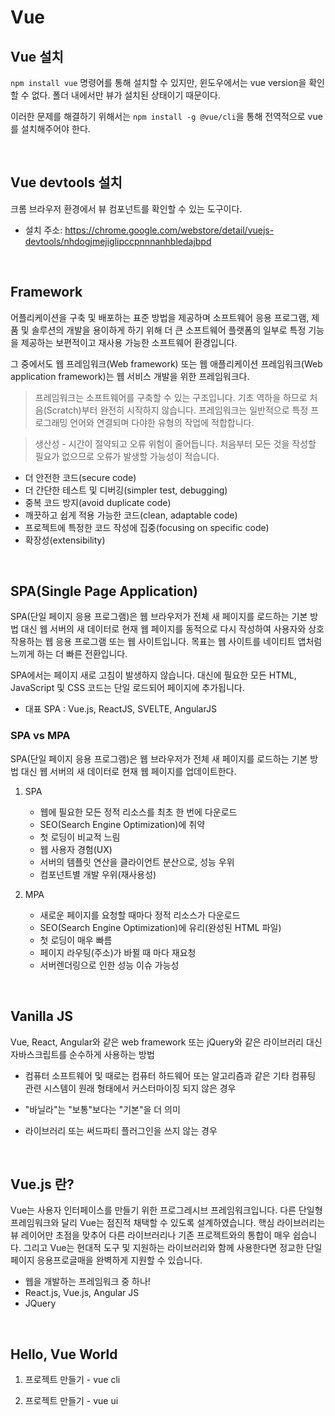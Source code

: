 # Vue

## Vue 설치

`npm install vue` 명령어를 통해 설치할 수 있지만, 윈도우에서는 vue version을 확인할 수 없다. 폴더 내에서만 뷰가 설치된 상태이기 때문이다.

이러한 문제를 해결하기 위해서는 `npm install -g @vue/cli`을 통해 전역적으로 vue를 설치해주어야 한다.

<br />

## Vue devtools 설치

크롬 브라우저 환경에서 뷰 컴포넌트를 확인할 수 있는 도구이다.

 - 설치 주소: https://chrome.google.com/webstore/detail/vuejs-devtools/nhdogjmejiglipccpnnnanhbledajbpd

<br />

## Framework

어플리케이션을 구축 및 배포하는 표준 방법을 제공하며 소프트웨어 응용 프로그램, 제품 및 솔루션의 개발을 용이하게 하기 위해 더 큰 소프트웨어 플랫폼의 일부로 특정 기능을 제공하는 보편적이고 재사용 가능한 소프트웨어 환경입니다.

그 중에서도 웹 프레임워크(Web framework) 또는 웹 애플리케이션 프레임워크(Web application framework)는 웹 서비스 개발을 위한 프레임워크다.

> 프레임워크는 소프트웨어를 구축할 수 있는 구조입니다. 기초 역하을 하므로 처음(Scratch)부터 완전히 시작하지 않습니다. 프레임워크는 일반적으로 특정 프로그래밍 언어와 연결되며 다야한 유형의 작업에 적합합니다.

> 생산성 - 시간이 절약되고 오류 위험이 줄어듭니다. 처음부터 모든 것을 작성할 필요가 없으므로 오류가 발생할 가능성이 적습니다.

- 더 안전한 코드(secure code)
- 더 간단한 테스트 및 디버깅(simpler test, debugging)
- 중복 코드 방지(avoid duplicate code)
- 깨끗하고 쉽게 적용 가능한 코드(clean, adaptable code)
- 프로젝트에 특정한 코드 작성에 집중(focusing on specific code)
- 확장성(extensibility)

<br />

## SPA(Single Page Application)

SPA(단일 페이지 응용 프로그램)은 웹 브라우저가 전체 새 페이지를 로드하는 기본 방법 대신 웹 서버의 새 데이터로 현재 웹 페이지를 동적으로 다시 작성하여 사용자와 상호 작용하는 웹 응용 프로그램 또는 웹 사이트입니다. 목표는 웹 사이트를 네이티트 앱처럼 느끼게 하는 더 빠른 전환입니다.

SPA에서는 페이지 새로 고침이 발생하지 않습니다. 대신에 필요한 모든 HTML, JavaScript 및 CSS 코드는 단일 로드되어 페이지에 추가됩니다.

 - 대표 SPA : Vue.js, ReactJS, SVELTE, AngularJS


### SPA vs MPA

SPA(단일 페이지 응용 프로그램)은 웹 브라우저가 전체 새 페이지를 로드하는 기본 방법 대신 웹 서버의 새 데이터로 현재 웹 페이지를 업데이트한다.

1. SPA

    - 웹에 필요한 모든 정적 리소스를 최초 한 번에 다운로드
    - SEO(Search Engine Optimization)에 취약
    - 첫 로딩이 비교적 느림
    - 웹 사용자 경험(UX)
    - 서버의 템플릿 연산을 클라이언트 분산으로, 성능 우위
    - 컴포넌트별 개발 우위(재사용성)

2. MPA

    - 새로운 페이지를 요청할 때마다 정적 리소스가 다운로드
    - SEO(Search Engine Optimization)에 유리(완성된 HTML 파일)
    - 첫 로딩이 매우 빠름
    - 페이지 라우팅(주소)가 바뀔 때 마다 재요청
    - 서버렌더링으로 인한 성능 이슈 가능성

<br />

## Vanilla JS

Vue, React, Angular와 같은 web framework 또는 jQuery와 같은 라이브러리 대신 자바스크립트를 순수하게 사용하는 방법


- 컴퓨터 소프트웨어 및 때로는 컴퓨터 하드웨어 또는 알고리즘과 같은 기타 컴퓨팅 관련 시스템이 원래 형태에서 커스터마이징 되지 않은 경우

- "바닐라"는 "보통"보다는 "기본"을 더 의미

- 라이브러리 또는 써드파티 플러그인을 쓰지 않는 경우

<br />

## Vue.js 란?

Vue는 사용자 인터페이스를 만들기 위한 프로그레시브 프레임워크입니다. 다른 단일형 프레임워크와 달리 Vue는 점진적 채택할 수 있도록 설계하였습니다. 핵심 라이브러리는 뷰 레이어만 초점을 맞추어 다른 라이브러리나 기존 프로젝트와의 통합이 매우 쉽습니다. 그리고 Vue는 현대적 도구 및 지원하는 라이브러리와 함께 사용한다면 정교한 단일 페이지 응용프로글매을 완벽하게 지원할 수 있습니다.

 - 웹을 개발하는 프레임워크 중 하나!
 - React.js, Vue.js, Angular JS
 - JQuery

<br />

## Hello, Vue World

1. 프로젝트 만들기 - vue cli

2. 프로젝트 만들기 - vue ui